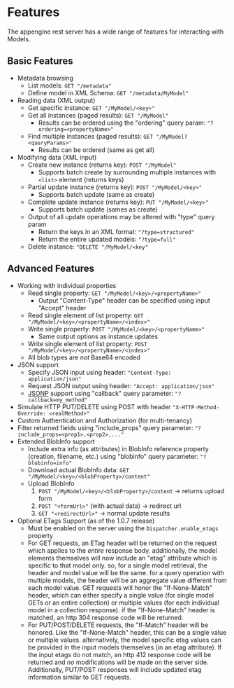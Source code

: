 # Features #

The appengine rest server has a wide range of features for interacting with Models.

## Basic Features ##
  * Metadata browsing
    * List models: `GET "/metadata"`
    * Define model in XML Schema: `GET "/metadata/MyModel"`
  * Reading data (XML output)
    * Get specific instance: `GET "/MyModel/<key>"`
    * Get all instances (paged results): `GET "/MyModel"`
      * Results can be ordered using the "ordering" query param: `"?ordering=<propertyName>"`
    * Find multiple instances (paged results): `GET "/MyModel?<queryParams>"`
      * Results can be ordered (same as get all)
  * Modifying data (XML input)
    * Create new instance (returns key): `POST "/MyModel"`
      * Supports batch create by surrounding multiple instances with `<list>` element (returns keys)
    * Partial update instance (returns key): `POST "/MyModel/<key>"`
      * Supports batch update (same as create)
    * Complete update instance (returns key): `PUT "/MyModel/<key>"`
      * Supports batch update (sames as create)
    * Output of all update operations may be altered with "type" query param
      * Return the keys in an XML format: `"?type=structured"`
      * Return the entire updated models: `"?type=full"`
    * Delete instance: `"DELETE "/MyModel/<key"`

## Advanced Features ##
  * Working with individual properties
    * Read single property: `GET "/MyModel/<key>/<propertyName>"`
      * Output "Content-Type" header can be specified using input "Accept" header
    * Read single element of list property: `GET "/MyModel/<key>/<propertyName>/<index>"`
    * Write single property: `POST "/MyModel/<key>/<propertyName>"`
      * Same output options as instance updates
    * Write single element of list property: `POST "/MyModel/<key>/<propertyName>/<index>"`
    * All blob types are _not_ Base64 encoded
  * JSON support
    * Specify JSON input using header: `"Content-Type: application/json"`
    * Request JSON output using header: `"Accept: application/json"`
    * [JSONP](http://en.wikipedia.org/wiki/JSON#JSONP) support using "callback" query parameter: `"?callback=my_method"`
  * Simulate HTTP PUT/DELETE using POST with header `"X-HTTP-Method-Override: <realMethod>"`
  * Custom Authentication and Authorization (for multi-tenancy)
  * Filter returned fields using "include\_props" query parameter: `"?include_props=<prop1>,<prop2>,..."`
  * Extended BlobInfo support
    * Include extra info (as attributes) in BlobInfo reference property (creation, filename, etc.) using "blobinfo" query parameter: `"?blobinfo=info"`
    * Download actual BlobInfo data: `GET "/MyModel/<key>/<blobProperty>/content"`
    * Upload BlobInfo
      1. `POST "/MyModel/<key>/<blobProperty>/content` -> returns upload form
      1. `POST "<formUrl>"` (with actual data) -> redirect url
      1. `GET "<redirectUrl>"` -> normal update results
  * Optional ETags Support (as of the 1.0.7 release)
    * Must be enabled on the server using the `Dispatcher.enable_etags` property
    * For GET requests, an ETag header will be returned on the request which applies to the _entire_ response body.  additionally, the model elements themselves will now include an "etag" attribute which is specific to that model only.  so, for a single model retrieval, the header and model value will be the same.  for a query operation with multiple models, the header will be an aggregate value different from each model value.  GET requests will honor the "If-None-Match" header, which can either specify a single value (for single model GETs or an entire collection) or multiple values (for each individual model in a collection response).  if the "If-None-Match" header is matched, an http 304 response code will be returned.
    * For PUT/POST/DELETE requests, the "If-Match" header will be honored.  Like the "If-None-Match" header, this can be a single value or multiple values.  alternatively, the model specific etag values can be provided in the input models themselves (in an etag attribute).  If the input etags do not match, an http 412 response code will be returned and _no_ modifications will be made on the server side.  Additionally, PUT/POST responses will include updated etag information similar to GET requests.